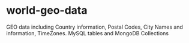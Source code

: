 world-geo-data
==============

GEO data including Country information, Postal Codes, City Names and information, TimeZones. MySQL tables and MongoDB Collections
